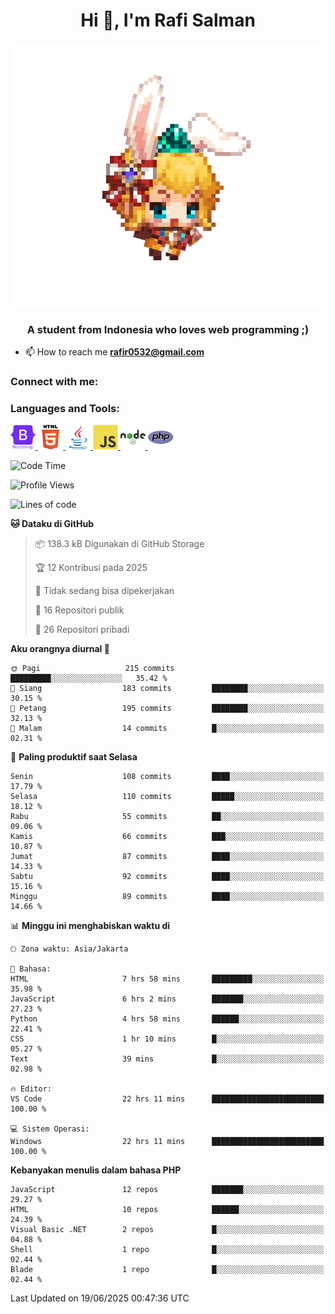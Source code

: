 <h1 align="center">Hi 👋, I'm Rafi Salman</h1>
<img src="img/lp.gif" /> 
<h3 align="center">A student from Indonesia who loves web programming ;)</h3>

- 📫 How to reach me **rafir0532@gmail.com**

<h3 align="left">Connect with me:</h3>
<p align="left">
</p>

<h3 align="left">Languages and Tools:</h3>
<p align="left"> <a href="https://getbootstrap.com" target="_blank" rel="noreferrer"> <img src="https://raw.githubusercontent.com/devicons/devicon/master/icons/bootstrap/bootstrap-plain-wordmark.svg" alt="bootstrap" width="40" height="40"/> </a> <a href="https://www.w3.org/html/" target="_blank" rel="noreferrer"> <img src="https://raw.githubusercontent.com/devicons/devicon/master/icons/html5/html5-original-wordmark.svg" alt="html5" width="40" height="40"/> </a> <a href="https://www.java.com" target="_blank" rel="noreferrer"> <img src="https://raw.githubusercontent.com/devicons/devicon/master/icons/java/java-original.svg" alt="java" width="40" height="40"/> </a> <a href="https://developer.mozilla.org/en-US/docs/Web/JavaScript" target="_blank" rel="noreferrer"> <img src="https://raw.githubusercontent.com/devicons/devicon/master/icons/javascript/javascript-original.svg" alt="javascript" width="40" height="40"/> </a> <a href="https://nodejs.org" target="_blank" rel="noreferrer"> <img src="https://raw.githubusercontent.com/devicons/devicon/master/icons/nodejs/nodejs-original-wordmark.svg" alt="nodejs" width="40" height="40"/> </a> <a href="https://www.php.net" target="_blank" rel="noreferrer"> <img src="https://raw.githubusercontent.com/devicons/devicon/master/icons/php/php-original.svg" alt="php" width="40" height="40"/> </a> </p>

<!--START_SECTION:waka-->
![Code Time](http://img.shields.io/badge/Code%20Time-444%20hrs%2057%20mins-blue)

![Profile Views](http://img.shields.io/badge/Profil%20dilihat-0-blue)

![Lines of code](https://img.shields.io/badge/Sejak%20Hello%20World%20aku%20telah%20menulis-1.8%20million%20baris%20kode-blue)

**🐱 Dataku di GitHub** 

> 📦 138.3 kB Digunakan di GitHub Storage 
 > 
> 🏆 12 Kontribusi pada 2025
 > 
> 🚫 Tidak sedang bisa dipekerjakan
 > 
> 📜 16 Repositori publik 
 > 
> 🔑 26 Repositori pribadi 
 > 
**Aku orangnya diurnal 🐤** 

```text
🌞 Pagi                   215 commits         █████████░░░░░░░░░░░░░░░░   35.42 % 
🌆 Siang                  183 commits         ████████░░░░░░░░░░░░░░░░░   30.15 % 
🌃 Petang                 195 commits         ████████░░░░░░░░░░░░░░░░░   32.13 % 
🌙 Malam                  14 commits          █░░░░░░░░░░░░░░░░░░░░░░░░   02.31 % 
```
📅 **Paling produktif saat Selasa** 

```text
Senin                    108 commits         ████░░░░░░░░░░░░░░░░░░░░░   17.79 % 
Selasa                   110 commits         █████░░░░░░░░░░░░░░░░░░░░   18.12 % 
Rabu                     55 commits          ██░░░░░░░░░░░░░░░░░░░░░░░   09.06 % 
Kamis                    66 commits          ███░░░░░░░░░░░░░░░░░░░░░░   10.87 % 
Jumat                    87 commits          ████░░░░░░░░░░░░░░░░░░░░░   14.33 % 
Sabtu                    92 commits          ████░░░░░░░░░░░░░░░░░░░░░   15.16 % 
Minggu                   89 commits          ████░░░░░░░░░░░░░░░░░░░░░   14.66 % 
```


📊 **Minggu ini menghabiskan waktu di** 

```text
🕑︎ Zona waktu: Asia/Jakarta

💬 Bahasa: 
HTML                     7 hrs 58 mins       █████████░░░░░░░░░░░░░░░░   35.98 % 
JavaScript               6 hrs 2 mins        ███████░░░░░░░░░░░░░░░░░░   27.23 % 
Python                   4 hrs 58 mins       ██████░░░░░░░░░░░░░░░░░░░   22.41 % 
CSS                      1 hr 10 mins        █░░░░░░░░░░░░░░░░░░░░░░░░   05.27 % 
Text                     39 mins             █░░░░░░░░░░░░░░░░░░░░░░░░   02.98 % 

🔥 Editor: 
VS Code                  22 hrs 11 mins      █████████████████████████   100.00 % 

💻 Sistem Operasi: 
Windows                  22 hrs 11 mins      █████████████████████████   100.00 % 
```

**Kebanyakan menulis dalam bahasa PHP** 

```text
JavaScript               12 repos            ███████░░░░░░░░░░░░░░░░░░   29.27 % 
HTML                     10 repos            ██████░░░░░░░░░░░░░░░░░░░   24.39 % 
Visual Basic .NET        2 repos             █░░░░░░░░░░░░░░░░░░░░░░░░   04.88 % 
Shell                    1 repo              █░░░░░░░░░░░░░░░░░░░░░░░░   02.44 % 
Blade                    1 repo              █░░░░░░░░░░░░░░░░░░░░░░░░   02.44 % 
```




 Last Updated on 19/06/2025 00:47:36 UTC
<!--END_SECTION:waka-->
